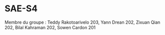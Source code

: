 # SAE-S4


Membre du groupe :
Teddy Rakotoarivelo 203, Yann Drean 202, Zixuan Qian 202, Bilal Kahraman 202, Sowen Cardon 201
